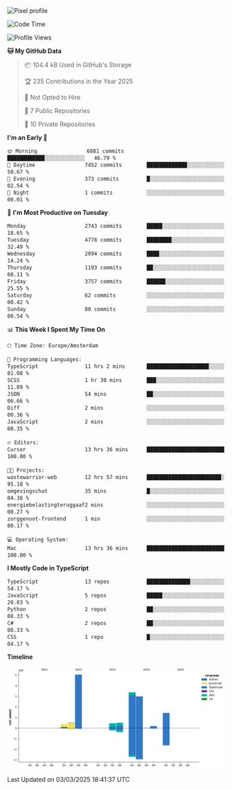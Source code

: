 ![Pixel profile](https://pixel-profile.vercel.app/api/github-stats?username=Atchferox&screen_effect=true&theme=rainbow
)


<!--START_SECTION:waka-->
![Code Time](http://img.shields.io/badge/Code%20Time-561%20hrs%203%20mins-blue)

![Profile Views](http://img.shields.io/badge/Profile%20Views-0-blue)

**🐱 My GitHub Data** 

> 📦 104.4 kB Used in GitHub's Storage 
 > 
> 🏆 235 Contributions in the Year 2025
 > 
> 🚫 Not Opted to Hire
 > 
> 📜 7 Public Repositories 
 > 
> 🔑 10 Private Repositories 
 > 
**I'm an Early 🐤** 

```text
🌞 Morning                6881 commits        ████████████░░░░░░░░░░░░░   46.79 % 
🌆 Daytime                7452 commits        █████████████░░░░░░░░░░░░   50.67 % 
🌃 Evening                373 commits         █░░░░░░░░░░░░░░░░░░░░░░░░   02.54 % 
🌙 Night                  1 commits           ░░░░░░░░░░░░░░░░░░░░░░░░░   00.01 % 
```
📅 **I'm Most Productive on Tuesday** 

```text
Monday                   2743 commits        █████░░░░░░░░░░░░░░░░░░░░   18.65 % 
Tuesday                  4778 commits        ████████░░░░░░░░░░░░░░░░░   32.49 % 
Wednesday                2094 commits        ████░░░░░░░░░░░░░░░░░░░░░   14.24 % 
Thursday                 1193 commits        ██░░░░░░░░░░░░░░░░░░░░░░░   08.11 % 
Friday                   3757 commits        ██████░░░░░░░░░░░░░░░░░░░   25.55 % 
Saturday                 62 commits          ░░░░░░░░░░░░░░░░░░░░░░░░░   00.42 % 
Sunday                   80 commits          ░░░░░░░░░░░░░░░░░░░░░░░░░   00.54 % 
```


📊 **This Week I Spent My Time On** 

```text
🕑︎ Time Zone: Europe/Amsterdam

💬 Programming Languages: 
TypeScript               11 hrs 2 mins       ████████████████████░░░░░   81.08 % 
SCSS                     1 hr 30 mins        ███░░░░░░░░░░░░░░░░░░░░░░   11.09 % 
JSON                     54 mins             ██░░░░░░░░░░░░░░░░░░░░░░░   06.66 % 
Diff                     2 mins              ░░░░░░░░░░░░░░░░░░░░░░░░░   00.36 % 
JavaScript               2 mins              ░░░░░░░░░░░░░░░░░░░░░░░░░   00.35 % 

🔥 Editors: 
Cursor                   13 hrs 36 mins      █████████████████████████   100.00 % 

🐱‍💻 Projects: 
wastewarrior-web         12 hrs 57 mins      ████████████████████████░   95.18 % 
omgevingschat            35 mins             █░░░░░░░░░░░░░░░░░░░░░░░░   04.38 % 
energiebelastingteruggaaf2 mins              ░░░░░░░░░░░░░░░░░░░░░░░░░   00.27 % 
zorggenoot-frontend      1 min               ░░░░░░░░░░░░░░░░░░░░░░░░░   00.17 % 

💻 Operating System: 
Mac                      13 hrs 36 mins      █████████████████████████   100.00 % 
```

**I Mostly Code in TypeScript** 

```text
TypeScript               13 repos            ██████████████░░░░░░░░░░░   54.17 % 
JavaScript               5 repos             █████░░░░░░░░░░░░░░░░░░░░   20.83 % 
Python                   2 repos             ██░░░░░░░░░░░░░░░░░░░░░░░   08.33 % 
C#                       2 repos             ██░░░░░░░░░░░░░░░░░░░░░░░   08.33 % 
CSS                      1 repo              █░░░░░░░░░░░░░░░░░░░░░░░░   04.17 % 
```



**Timeline**

![Lines of Code chart](https://raw.githubusercontent.com/Atchferox/Atchferox/main/assets/bar_graph.png)


 Last Updated on 03/03/2025 18:41:37 UTC
<!--END_SECTION:waka-->
